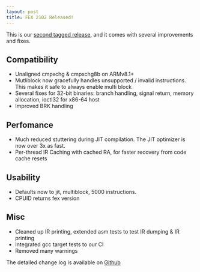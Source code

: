 ```yaml
---
layout: post
title: FEX 2102 Released!
---
```


This is our [second tagged release](https://github.com/FEX-Emu/FEX/releases/tag/FEX-2102), and it comes with several improvements and fixes. 

## Compatibility
- Unaligned cmpxchg & cmpxchg8b on ARMv8.1+
- Mutliblock now gracefully handles unsupported / invalid instructions. This makes it safe to always enable multi block
- Several fixes for 32-bit binaries: branch handling, signal return, memory allocation, ioctl32 for x86-64 host
- Improved BRK handling

## Perfomance
- Much reduced stuttering during JIT compilation. The JIT optimizer is now over 3x as fast.
- Per-thread IR Caching with cached RA, for faster recovery from code cache resets

## Usability
- Defaults now to jit, multiblock, 5000 instructions. 
- CPUID returns fex version

## Misc
- Cleaned up IR printing, extended asm tests to test IR dumping & IR printing
- Integrated gcc target tests to our CI
- Removed many warnings


The detailed change log is available on [Github](https://github.com/FEX-Emu/FEX/compare/FEX-2101...FEX-2102)
